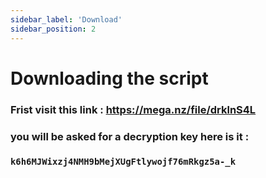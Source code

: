 ```yaml
---
sidebar_label: 'Download'
sidebar_position: 2
---
```


# Downloading the script

### Frist visit this link : https://mega.nz/file/drklnS4L

### you will be asked for a decryption key here is it : 

### ``k6h6MJWixzj4NMH9bMejXUgFtlywojf76mRkgz5a-_k``


